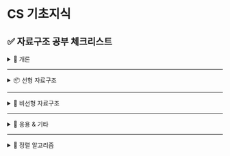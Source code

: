 # CS 기초지식

## ✅ 자료구조 공부 체크리스트

<details>
<summary>📘 개론</summary>

- [ ] 자료구조란?
- [ ] 시간복잡도 (Big-O)

👉 [자료구조 개론 보러가기](./자료구조/1.자료구조%20개론.md)
</details>

---

<details>
<summary>📦 선형 자료구조</summary>

- [ ] 배열 (Array)

<details>
<summary>🔗 연결리스트 (Linked List)</summary>

- [ ] 단일 연결 리스트 (Singly Linked List)
- [ ] 이중 연결 리스트 (Doubly Linked List)
- [ ] 원형 연결 리스트 (Circular Linked List)

</details>

- [ ] 스택 (Stack)

<details>
<summary>🧾 큐 (Queue)</summary>

- [ ] 일반 큐
- [ ] 원형 큐
- [ ] 우선순위 큐 (Priority Queue)

</details>

- [ ] 덱 (Deque)

</details>

---

<details>
<summary>🌲 비선형 자료구조</summary>

<details>
<summary>🌳 트리 (Tree)</summary>

- [ ] 이진 트리 (Binary Tree)

<details>
<summary>🔍 이진 탐색 트리 (BST)</summary>

- [ ] 삽입
- [ ] 삭제
- [ ] 탐색

</details>

<details>
<summary>⚖️ 균형 트리</summary>

- [ ] AVL 트리
- [ ] Red-Black Tree

</details>

</details>

<details>
<summary>🥇 힙 (Heap)</summary>

- [ ] 최대 힙 (Max Heap)
- [ ] 최소 힙 (Min Heap)

</details>

<details>
<summary>🔗 그래프 (Graph)</summary>

- [ ] DFS (깊이 우선 탐색)
- [ ] BFS (너비 우선 탐색)
- [ ] 인접 리스트 / 인접 행렬

</details>

- [ ] 트라이 (Trie)

</details>

---

<details>
<summary>🧠 응용 & 기타</summary>

- [ ] 해시 테이블 (HashMap / HashSet)
- [ ] 유니온 파인드 (Disjoint Set)
- [ ] 모노토닉 스택
- [ ] 슬라이딩 윈도우

</details>

---

<details>
<summary>🔁 정렬 알고리즘</summary>

- [ ] 버블 정렬 (Bubble Sort)
- [ ] 선택 정렬 (Selection Sort)
- [ ] 삽입 정렬 (Insertion Sort)
- [ ] 병합 정렬 (Merge Sort)
- [ ] 퀵 정렬 (Quick Sort)
- [ ] 힙 정렬 (Heap Sort)

</details>
